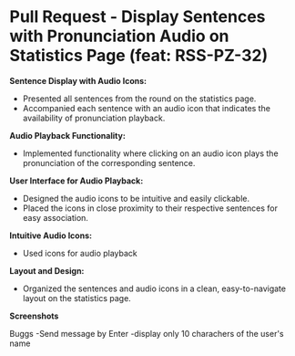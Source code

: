 # Pull Request - Display Sentences with Pronunciation Audio on Statistics Page (feat: RSS-PZ-32)

**Sentence Display with Audio Icons:**

   - Presented all sentences from the round on the statistics page.
   - Accompanied each sentence with an audio icon that indicates the availability of pronunciation playback.

**Audio Playback Functionality:**

   - Implemented functionality where clicking on an audio icon plays the pronunciation of the corresponding sentence.

**User Interface for Audio Playback:**

   - Designed the audio icons to be intuitive and easily clickable.
   - Placed the icons in close proximity to their respective sentences for easy association.

**Intuitive Audio Icons:**

   - Used icons for audio playback

**Layout and Design:**
   - Organized the sentences and audio icons in a clean, easy-to-navigate layout on the statistics page.
   
**Screenshots**


Buggs
-Send message by Enter
-display only 10 charachers of the user's name